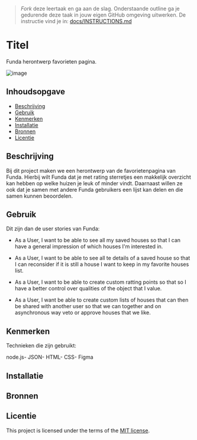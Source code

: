 > _Fork_ deze leertaak en ga aan de slag. Onderstaande outline ga je gedurende deze taak in jouw eigen GitHub omgeving uitwerken. De instructie vind je in: [docs/INSTRUCTIONS.md](docs/INSTRUCTIONS.md)

# Titel
<!-- Geef je project een titel en schrijf in één zin wat het is -->

Funda herontwerp favorieten pagina.

![image](https://github.com/lemuelmgsn/the-web-is-for-everyone-interactive-functionality/assets/144004180/2e5d3f15-3a77-44d5-8074-77520f103ab6)


## Inhoudsopgave

  * [Beschrijving](#beschrijving)
  * [Gebruik](#gebruik)
  * [Kenmerken](#kenmerken)
  * [Installatie](#installatie)
  * [Bronnen](#bronnen)
  * [Licentie](#licentie)

## Beschrijving
<!-- Bij Beschrijving staat kort beschreven wat voor project het is en wat je hebt gemaakt -->
<!-- Voeg een mooie poster visual toe 📸 -->
<!-- Voeg een link toe naar Github Pages 🌐-->
Bij dit project maken we een herontwerp van de favorietenpagina van Funda. Hierbij wilt Funda dat je met rating sterretjes een makkelijk overzicht kan hebben op welke huizen je leuk of minder vindt. Daarnaast willen ze ook dat je samen met andere Funda gebruikers een lijst kan delen en die samen kunnen beoordelen.


## Gebruik
<!-- Bij Gebruik staat de user story, hoe het werkt en wat je er mee kan. -->

Dit zijn dan de user stories van Funda:

* As a User, I want to be able to see all my saved houses so that I can have a general impression of which houses I'm interested in.

* As a User, I want to be able to see all te details of a saved house so that I can reconsider if it is still a house I want to keep in my favorite houses list.

* As a User, I want to be able to create custom ratting points so that so I have a better control over qualities of the object that I value.

* As a User, I want be able to create custom lists of houses that can then be shared with another user so that we can together and on asynchronous way veto or approve houses that we like.

## Kenmerken
<!-- Bij Kenmerken staat welke technieken zijn gebruikt en hoe. Wat is de HTML structuur? Wat zijn de belangrijkste dingen in CSS? Wat is er met JS gedaan en hoe? Misschien heb je iets met NodeJS gedaan, of heb je een framwork of library gebruikt? -->

Technieken die zijn gebruikt:

node.js-
JSON-
HTML-
CSS-
Figma

## Installatie
<!-- Bij Instalatie staat hoe een andere developer aan jouw repo kan werken -->


## Bronnen

## Licentie

This project is licensed under the terms of the [MIT license](./LICENSE).
